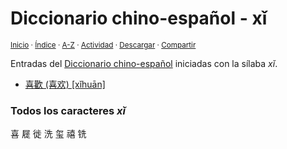 # Diccionario chino-español - xǐ
<sup>[Inicio](../index.md) · [Índice](../indices/chino-espanol.md#sílaba-xi) · [A-Z](../indices/alfabetico.md) · [Actividad](../indices/actividad.md) · <a href="../indices/chino-espanol-xi3.html" download="jucardus-chino-espanol-xi3.html">Descargar</a> · [Compartir](https://x.com/intent/tweet?text=Entradas%20del%20Diccionario%20chino-espa%C3%B1ol%20iniciadas%20en%20%C2%ABx%C7%90%C2%BB.%0A%E2%86%92%20https%3A%2F%2Fjucardus.github.io%2Findices%2Fchino-espanol-xi3.html%0A%0A%23chn_espnl_jucardus%20%23indcs_jucardus%0A%40jucardus)</sup>

Entradas del [Diccionario chino-español](../indices/chino-espanol.md#sílaba-xi) iniciadas con la sílaba _xǐ_.

* [喜歡 (喜欢) [xǐhuān]](../contenido/x/i/3/xi3-huan1.md)

### Todos los caracteres _xǐ_

喜 屣 徙 洗 玺 禧 铣
